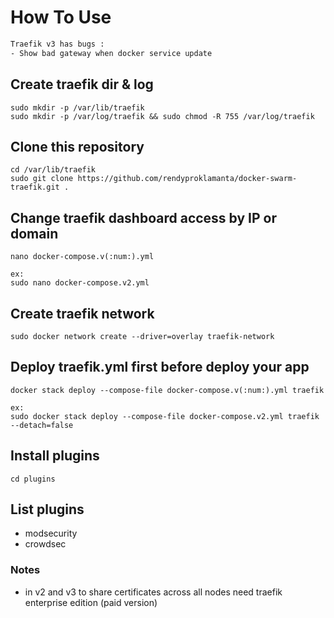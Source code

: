 # How To Use

```sh
Traefik v3 has bugs :
- Show bad gateway when docker service update
```

## Create traefik dir & log

```shell
sudo mkdir -p /var/lib/traefik
sudo mkdir -p /var/log/traefik && sudo chmod -R 755 /var/log/traefik
```

## Clone this repository

```shell
cd /var/lib/traefik
sudo git clone https://github.com/rendyproklamanta/docker-swarm-traefik.git .
```

## Change traefik dashboard access by IP or domain

```shell
nano docker-compose.v(:num:).yml

ex: 
sudo nano docker-compose.v2.yml
```

## Create traefik network

```shell
sudo docker network create --driver=overlay traefik-network
```

## Deploy traefik.yml first before deploy your app

```shell
docker stack deploy --compose-file docker-compose.v(:num:).yml traefik

ex: 
sudo docker stack deploy --compose-file docker-compose.v2.yml traefik --detach=false
```

## Install plugins

```shell
cd plugins
```

## List plugins

- modsecurity
- crowdsec

### Notes

- in v2 and v3 to share certificates across all nodes need traefik enterprise edition (paid version)

